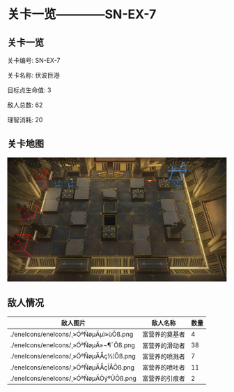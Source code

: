 # 关卡一览————SN-EX-7


## 关卡一览

关卡编号: SN-EX-7

关卡名称: 伏波巨港

目标点生命值: 3

敌人总数: 62

理智消耗: 20


## 关卡地图
![SN-EX-7](./oprMap/SN-EX-7.png)

## 敌人情况

| 敌人图片 | 敌人名称 | 数量  |
|---------|-----|-----|
| ./eneIcons/eneIcons/¸»ÓªÑøµÄµì»ùÕß.png| 富营养的奠基者  |   4  |
| ./eneIcons/eneIcons/¸»ÓªÑøµÄ»¬¶¯Õß.png| 富营养的滑动者  |   38  |
| ./eneIcons/eneIcons/¸»ÓªÑøµÄÅç½¦Õß.png| 富营养的喷溅者  |   7  |
| ./eneIcons/eneIcons/¸»ÓªÑøµÄÅçÍÂÕß.png| 富营养的喷吐者  |   11  |
| ./eneIcons/eneIcons/¸»ÓªÑøµÄÒýºÛÕß.png| 富营养的引痕者  |   2  |
